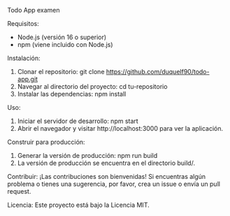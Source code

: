 Todo App examen

Requisitos:
- Node.js (versión 16 o superior)
- npm (viene incluido con Node.js)

Instalación:
1. Clonar el repositorio:
   git clone https://github.com/duquelf90/todo-app.git
2. Navegar al directorio del proyecto:
   cd tu-repositorio
3. Instalar las dependencias:
   npm install

Uso:
1. Iniciar el servidor de desarrollo:
   npm start
2. Abrir el navegador y visitar http://localhost:3000 para ver la aplicación.

Construir para producción:
1. Generar la versión de producción:
   npm run build
2. La versión de producción se encuentra en el directorio build/.

Contribuir:
¡Las contribuciones son bienvenidas! Si encuentras algún problema o tienes una sugerencia, por favor, crea un issue o envía un pull request.

Licencia:
Este proyecto está bajo la Licencia MIT.